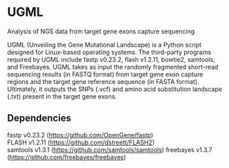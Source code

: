 # UGML
Analysis of NGS data from target gene exons capture sequencing    

UGML (Unveiling the Gene Mutational Landscape) is a Python script designed for Linux-based operating systems. The third-party programs required by UGML include fastp v0.23.2, flash v1.2.11, bowtie2, samtools, and Freebayes. UGML takes as input the randomly fragmented short-read sequencing results (in FASTQ format) from target gene exon capture regions and the target gene reference sequence (in FASTA format). Ultimately, it outputs the SNPs (.vcf) and amino acid substitution landscape (.txt) present in the target gene exons.

## Dependencies
fastp v0.23.2 (https://github.com/OpenGene/fastp)    
FLASH v1.2.11 (https://github.com/dstreett/FLASH2)    
samtools v1.3.1 (https://github.com/samtools/samtools)
freebayes v1.3.7 (https://github.com/freebayes/freebayes)  
